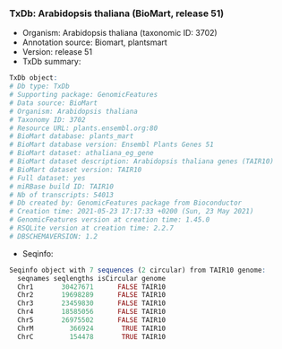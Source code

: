 ### TxDb: Arabidopsis thaliana (BioMart, release 51)

- Organism: Arabidopsis thaliana (taxonomic ID: 3702)
- Annotation source: Biomart, plantsmart
- Version: release 51
- TxDb summary:
```r
TxDb object:
# Db type: TxDb
# Supporting package: GenomicFeatures
# Data source: BioMart
# Organism: Arabidopsis thaliana
# Taxonomy ID: 3702
# Resource URL: plants.ensembl.org:80
# BioMart database: plants_mart
# BioMart database version: Ensembl Plants Genes 51
# BioMart dataset: athaliana_eg_gene
# BioMart dataset description: Arabidopsis thaliana genes (TAIR10)
# BioMart dataset version: TAIR10
# Full dataset: yes
# miRBase build ID: TAIR10
# Nb of transcripts: 54013
# Db created by: GenomicFeatures package from Bioconductor
# Creation time: 2021-05-23 17:17:33 +0200 (Sun, 23 May 2021)
# GenomicFeatures version at creation time: 1.45.0
# RSQLite version at creation time: 2.2.7
# DBSCHEMAVERSION: 1.2
```
- Seqinfo:
```r
Seqinfo object with 7 sequences (2 circular) from TAIR10 genome:
  seqnames seqlengths isCircular genome
  Chr1       30427671      FALSE TAIR10
  Chr2       19698289      FALSE TAIR10
  Chr3       23459830      FALSE TAIR10
  Chr4       18585056      FALSE TAIR10
  Chr5       26975502      FALSE TAIR10
  ChrM         366924       TRUE TAIR10
  ChrC         154478       TRUE TAIR10
```
